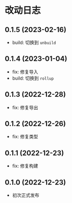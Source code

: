 # 改动日志

## 0.1.5 (2023-02-16)

- build: 切换到 `unbuild`

## 0.1.4 (2023-01-04)

- fix: 修复导入
- build: 切换到 `rollup`

## 0.1.3 (2022-12-28)

- fix: 修复导出

## 0.1.2 (2022-12-26)

- fix: 修复类型

## 0.1.1 (2022-12-23)

- fix: 修复构建

## 0.1.0 (2022-12-23)

- 初次正式发布
